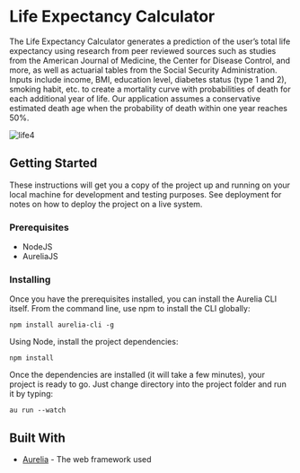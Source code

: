 # Life Expectancy Calculator

The Life Expectancy Calculator generates a prediction of the user’s total life expectancy using research from peer reviewed sources such as studies from the American Journal of Medicine, the Center for Disease Control, and more, as well as actuarial tables from the Social Security Administration. Inputs include income, BMI, education level, diabetes status (type 1 and 2), smoking habit, etc. to create a mortality curve with probabilities of death for each additional year of life. Our application assumes a conservative estimated death age when the probability of death within one year reaches 50%. 

![life4](https://user-images.githubusercontent.com/21178248/28226990-158304ac-68a6-11e7-8550-7a00778abdab.png)

## Getting Started

These instructions will get you a copy of the project up and running on your local machine for development and testing purposes. See deployment for notes on how to deploy the project on a live system.

### Prerequisites

* NodeJS
* AureliaJS

### Installing

Once you have the prerequisites installed, you can install the Aurelia CLI itself. From the command line, use npm to install the CLI globally:

```
npm install aurelia-cli -g
```

Using Node, install the project dependencies: 
```
npm install
```

Once the dependencies are installed (it will take a few minutes), your project is ready to go. Just change directory into the project folder and run it by typing:

```
au run --watch
```



## Built With

* [Aurelia](http://aurelia.io/) - The web framework used

